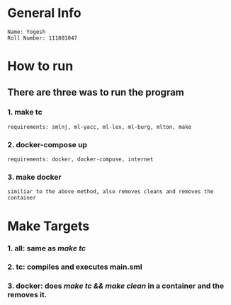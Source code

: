# General Info

    Name: Yogesh
    Roll Number: 111801047

# How to run

## There are three was to run the program
### 1. make tc 
    requirements: smlnj, ml-yacc, ml-lex, ml-burg, mlton, make
### 2. docker-compose up
    requirements: docker, docker-compose, internet

### 3. make docker 
    similiar to the above method, also removes cleans and removes the container

# Make Targets
### 1. all: same as _make tc_
### 2. tc: compiles and executes main.sml
### 3. docker: does _make tc && make clean_ in a container and the removes it. 
